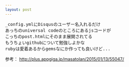 ```yaml
---
layout: post
---
```


<pre>
_config.ymlにDisqusのユーザー名入れるだけ
あっちのuniversal codeのところにあるjsコードが
こっちのpost.htmlにそのまま展開されてる
もうちょいgithubについて勉強しよかな
rubyは愛着あるからgemsなにか作っても良いけど...
</pre>


参考：
http://plus.appgiga.jp/masatolan/2015/01/13/55047/

